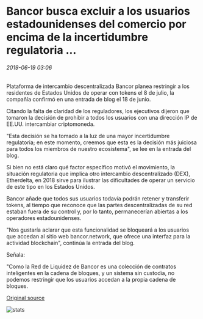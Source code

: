 # Bancor busca excluir a los usuarios estadounidenses del comercio por encima de la incertidumbre regulatoria ...

###### 2019-06-19 03:06

Plataforma de intercambio descentralizada Bancor planea restringir a los residentes de Estados Unidos de operar con tokens el 8 de julio, la compañía confirmó en una entrada de blog el 18 de junio.

Citando la falta de claridad de los reguladores, los ejecutivos dijeron que tomaron la decisión de prohibir a todos los usuarios con una dirección IP de EE.UU. intercambiar criptomoneda.

"Esta decisión se ha tomado a la luz de una mayor incertidumbre regulatoria; en este momento, creemos que esta es la decisión más juiciosa para todos los miembros de nuestro ecosistema", se lee en la entrada del blog.

Si bien no está claro qué factor específico motivó el movimiento, la situación regulatoria que implica otro intercambio descentralizado (DEX), Etherdelta, en 2018 sirve para ilustrar las dificultades de operar un servicio de este tipo en los Estados Unidos.

Bancor añade que todos sus usuarios todavía podrán retener y transferir tokens, al tiempo que reconoce que las partes descentralizadas de su red estaban fuera de su control y, por lo tanto, permanecerían abiertas a los operadores estadounidenses.

"Nos gustaría aclarar que esta funcionalidad se bloqueará a los usuarios que accedan al sitio web bancor.network, que ofrece una interfaz para la actividad blockchain", continúa la entrada del blog.

Señala:

"Como la Red de Liquidez de Bancor es una colección de contratos inteligentes en la cadena de bloques, y un sistema sin custodia, no podemos restringir que los usuarios accedan a la propia cadena de bloques.

[Original source](https://cointelegraph.com/news/bancor-seeks-to-exclude-us-users-from-trading-over-regulatory-uncertainty)

![stats](https://c.statcounter.com/11760860/0/a89fa40b/1/ "stats")